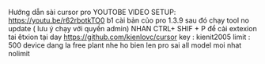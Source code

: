 Hướng dẫn sài cursor pro
YOUTOBE VIDEO SETUP: https://youtu.be/r62rbotkTO0
b1 cài bản củo pro  1.3.9
sau đó chạy tool no update ( lưu ý chạy với quyền admin)
NHAN CTRL+  SHIF +  P để cài extexion
tai êtxion tại day
https://github.com/kienlovc/cursor
key : kienit2005 
limit : 500 device
dang la free plant nhe 
ho bien len pro
sai all model moi nhat nolimit
